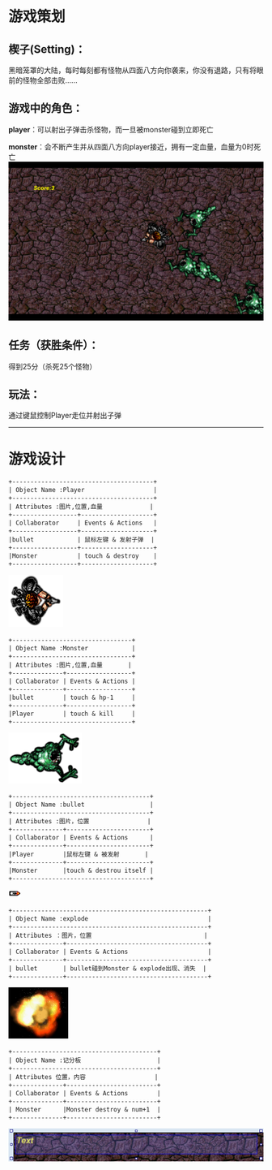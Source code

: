 # 游戏策划
## 楔子(Setting)：
黑暗笼罩的大陆，每时每刻都有怪物从四面八方向你袭来，你没有退路，只有将眼前的怪物全部击败......

## 游戏中的角色：
**player**：可以射出子弹击杀怪物，而一旦被monster碰到立即死亡

**monster**：会不断产生并从四面八方向player接近，拥有一定血量，血量为0时死亡
![](images/38.png)


## 任务（获胜条件）：
得到25分（杀死25个怪物）

## 玩法：
通过键鼠控制Player走位并射出子弹

---

# 游戏设计
```
+---------------------------------------+  
| Object Name :Player                   |  
+---------------------------------------+
| Attributes :图片,位置,血量             |
+------------------+--------------------+
| Collaborator     | Events & Actions   |
+------------------+--------------------+
|bullet            | 鼠标左键 & 发射子弹  |
+------------------+--------------------+
|Monster           | touch & destroy    |
+------------------+--------------------+
```
![](images/player.png)

```
+---------------------------------+  
| Object Name :Monster            |  
+---------------------------------+
| Attributes :图片,位置,血量       |
+--------------+------------------+
| Collaborator | Events & Actions |
+--------------+------------------+
|bullet        | touch & hp-1     |
+--------------+------------------+
|Player        | touch & kill     |
+---------------------------------+
```
![](images/monster.png)

```
+--------------------------------------+  
| Object Name :bullet                  |  
+--------------------------------------+
| Attributes :图片，位置                |
+--------------+-----------------------+
| Collaborator | Events & Actions      |
+--------------+-----------------------+
|Player        |鼠标左键 & 被发射       |
+--------------+-----------------------+
|Monster       |touch & destrou itself |
+--------------------------------------+
```
![](images/bullet.png)

```
+------------------------------------------------------+  
| Object Name :explode                                 |  
+------------------------------------------------------+
| Attributes ：图片，位置                               |
+--------------+---------------------------------------+
| Collaborator | Events & Actions                      |
+--------------+---------------------------------------+
| bullet       | bullet碰到Monster & explode出现、消失  |         
+--------------+---------------------------------------+
```
![](images/explode.png)

```
+----------------------------------------+  
| Object Name :记分板                     |  
+----------------------------------------+
| Attributes 位置，内容                   |
+--------------+-------------------------+
| Collaborator | Events & Actions        |
+--------------+-------------------------+
| Monster      |Monster destroy & num+1  |
+--------------+-------------------------+
```
![](images/37.png)